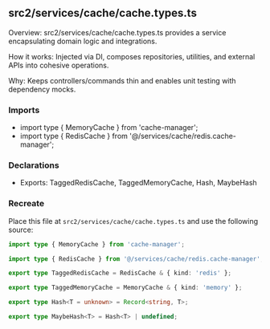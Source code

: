 ## src2/services/cache/cache.types.ts

Overview: src2/services/cache/cache.types.ts provides a service encapsulating domain logic and integrations.

How it works: Injected via DI, composes repositories, utilities, and external APIs into cohesive operations.

Why: Keeps controllers/commands thin and enables unit testing with dependency mocks.

### Imports

- import type { MemoryCache } from 'cache-manager';
- import type { RedisCache } from '@/services/cache/redis.cache-manager';

### Declarations

- Exports: TaggedRedisCache, TaggedMemoryCache, Hash, MaybeHash

### Recreate

Place this file at `src2/services/cache/cache.types.ts` and use the following source:

```ts
import type { MemoryCache } from 'cache-manager';

import type { RedisCache } from '@/services/cache/redis.cache-manager';

export type TaggedRedisCache = RedisCache & { kind: 'redis' };

export type TaggedMemoryCache = MemoryCache & { kind: 'memory' };

export type Hash<T = unknown> = Record<string, T>;

export type MaybeHash<T> = Hash<T> | undefined;

```
